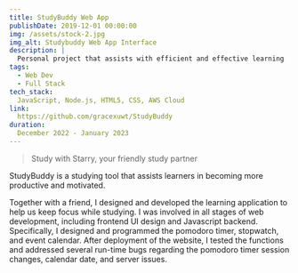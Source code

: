 ```yaml
---
title: StudyBuddy Web App
publishDate: 2019-12-01 00:00:00
img: /assets/stock-2.jpg
img_alt: Studybuddy Web App Interface
description: |
  Personal project that assists with efficient and effective learning
tags:
  - Web Dev
  - Full Stack
tech_stack:
  JavaScript, Node.js, HTML5, CSS, AWS Cloud
link:
  https://github.com/gracexuwt/StudyBuddy
duration:
  December 2022 - January 2023
---
```


> Study with Starry, your friendly study partner

StudyBuddy is a studying tool that assists learners in becoming more productive and motivated.

Together with a friend, I designed and developed the learning application to help us keep focus while studying. I was involved in all stages of web development, including frontend UI design and Javascript backend. Specifically, I designed and programmed the pomodoro timer, stopwatch, and event calendar. After deployment of the website, I tested the functions and addressed several run-time bugs regarding the pomodoro timer session changes, calendar date, and server issues.
